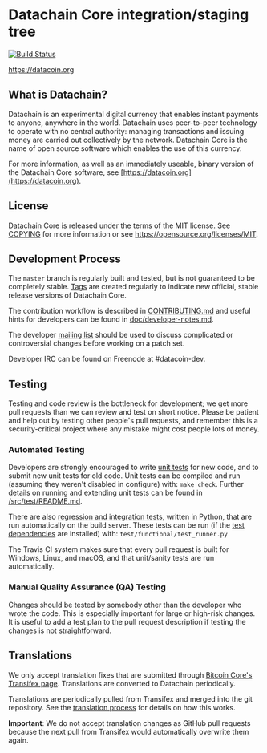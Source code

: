 Datachain Core integration/staging tree
=====================================

[![Build Status](https://travis-ci.org/datacoin-project/datacoin.svg?branch=master)](https://travis-ci.org/datacoin-project/datacoin)

https://datacoin.org

What is Datachain?
----------------

Datachain is an experimental digital currency that enables instant payments to
anyone, anywhere in the world. Datachain uses peer-to-peer technology to operate
with no central authority: managing transactions and issuing money are carried
out collectively by the network. Datachain Core is the name of open source
software which enables the use of this currency.

For more information, as well as an immediately useable, binary version of
the Datachain Core software, see [https://datacoin.org](https://datacoin.org).

License
-------

Datachain Core is released under the terms of the MIT license. See [COPYING](COPYING) for more
information or see https://opensource.org/licenses/MIT.

Development Process
-------------------

The `master` branch is regularly built and tested, but is not guaranteed to be
completely stable. [Tags](https://github.com/datacoin-project/datacoin/tags) are created
regularly to indicate new official, stable release versions of Datachain Core.

The contribution workflow is described in [CONTRIBUTING.md](CONTRIBUTING.md)
and useful hints for developers can be found in [doc/developer-notes.md](doc/developer-notes.md).

The developer [mailing list](https://groups.google.com/forum/#!forum/datacoin-dev)
should be used to discuss complicated or controversial changes before working
on a patch set.

Developer IRC can be found on Freenode at #datacoin-dev.

Testing
-------

Testing and code review is the bottleneck for development; we get more pull
requests than we can review and test on short notice. Please be patient and help out by testing
other people's pull requests, and remember this is a security-critical project where any mistake might cost people
lots of money.

### Automated Testing

Developers are strongly encouraged to write [unit tests](src/test/README.md) for new code, and to
submit new unit tests for old code. Unit tests can be compiled and run
(assuming they weren't disabled in configure) with: `make check`. Further details on running
and extending unit tests can be found in [/src/test/README.md](/src/test/README.md).

There are also [regression and integration tests](/test), written
in Python, that are run automatically on the build server.
These tests can be run (if the [test dependencies](/test) are installed) with: `test/functional/test_runner.py`

The Travis CI system makes sure that every pull request is built for Windows, Linux, and macOS, and that unit/sanity tests are run automatically.

### Manual Quality Assurance (QA) Testing

Changes should be tested by somebody other than the developer who wrote the
code. This is especially important for large or high-risk changes. It is useful
to add a test plan to the pull request description if testing the changes is
not straightforward.

Translations
------------

We only accept translation fixes that are submitted through [Bitcoin Core's Transifex page](https://www.transifex.com/projects/p/bitcoin/).
Translations are converted to Datachain periodically.

Translations are periodically pulled from Transifex and merged into the git repository. See the
[translation process](doc/translation_process.md) for details on how this works.

**Important**: We do not accept translation changes as GitHub pull requests because the next
pull from Transifex would automatically overwrite them again.
